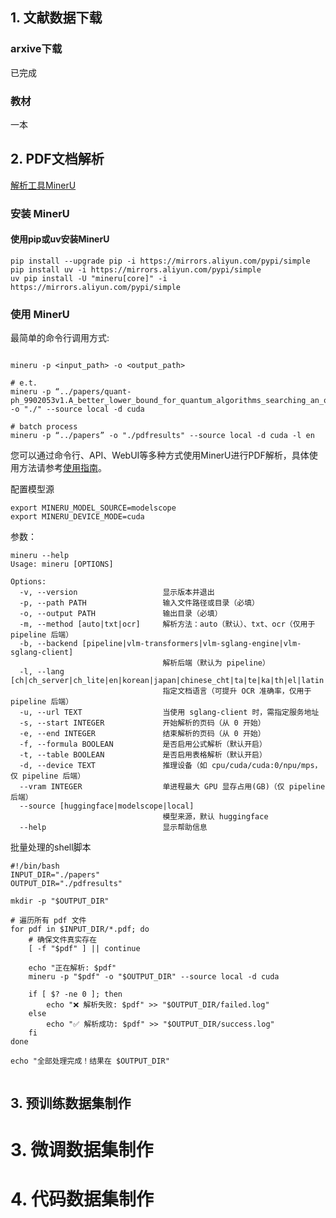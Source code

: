 ## 1. 文献数据下载

###  arxive下载
已完成
### 教材
一本


## 2. PDF文档解析

[解析工具MinerU](https://github.com/opendatalab/MinerU/blob/master/README_zh-CN.md)
### 安装 MinerU

#### 使用pip或uv安装MinerU

```shell
pip install --upgrade pip -i https://mirrors.aliyun.com/pypi/simple
pip install uv -i https://mirrors.aliyun.com/pypi/simple
uv pip install -U "mineru[core]" -i https://mirrors.aliyun.com/pypi/simple 
```

### 使用 MinerU
最简单的命令行调用方式:
``` shell

mineru -p <input_path> -o <output_path>

# e.t.
mineru -p “../papers/quant-ph_9902053v1.A_better_lower_bound_for_quantum_algorithms_searching_an_ordered_list.pdf” -o "./" --source local -d cuda

# batch process
mineru -p “../papers” -o "./pdfresults" --source local -d cuda -l en
```

您可以通过命令行、API、WebUI等多种方式使用MinerU进行PDF解析，具体使用方法请参考[使用指南](https://opendatalab.github.io/MinerU/zh/usage/)。

配置模型源
```
export MINERU_MODEL_SOURCE=modelscope
export MINERU_DEVICE_MODE=cuda
```

参数：
``` shell
mineru --help
Usage: mineru [OPTIONS]

Options:
  -v, --version                   显示版本并退出
  -p, --path PATH                 输入文件路径或目录（必填）
  -o, --output PATH               输出目录（必填）
  -m, --method [auto|txt|ocr]     解析方法：auto（默认）、txt、ocr（仅用于 pipeline 后端）
  -b, --backend [pipeline|vlm-transformers|vlm-sglang-engine|vlm-sglang-client]
                                  解析后端（默认为 pipeline）
  -l, --lang [ch|ch_server|ch_lite|en|korean|japan|chinese_cht|ta|te|ka|th|el|latin|arabic|east_slavic|cyrillic|devanagari]
                                  指定文档语言（可提升 OCR 准确率，仅用于 pipeline 后端）
  -u, --url TEXT                  当使用 sglang-client 时，需指定服务地址
  -s, --start INTEGER             开始解析的页码（从 0 开始）
  -e, --end INTEGER               结束解析的页码（从 0 开始）
  -f, --formula BOOLEAN           是否启用公式解析（默认开启）
  -t, --table BOOLEAN             是否启用表格解析（默认开启）
  -d, --device TEXT               推理设备（如 cpu/cuda/cuda:0/npu/mps，仅 pipeline 后端）
  --vram INTEGER                  单进程最大 GPU 显存占用(GB)（仅 pipeline 后端）
  --source [huggingface|modelscope|local]
                                  模型来源，默认 huggingface
  --help                          显示帮助信息
```

批量处理的shell脚本

``` Shell
#!/bin/bash
INPUT_DIR="./papers"
OUTPUT_DIR="./pdfresults"

mkdir -p "$OUTPUT_DIR"

# 遍历所有 pdf 文件
for pdf in $INPUT_DIR/*.pdf; do
    # 确保文件真实存在
    [ -f "$pdf" ] || continue

    echo "正在解析: $pdf"
    mineru -p "$pdf" -o "$OUTPUT_DIR" --source local -d cuda

    if [ $? -ne 0 ]; then
        echo "❌ 解析失败: $pdf" >> "$OUTPUT_DIR/failed.log"
    else
        echo "✅ 解析成功: $pdf" >> "$OUTPUT_DIR/success.log"
    fi
done

echo "全部处理完成！结果在 $OUTPUT_DIR"


```


## 3. 预训练数据集制作







# 3.  微调数据集制作







# 4. 代码数据集制作









